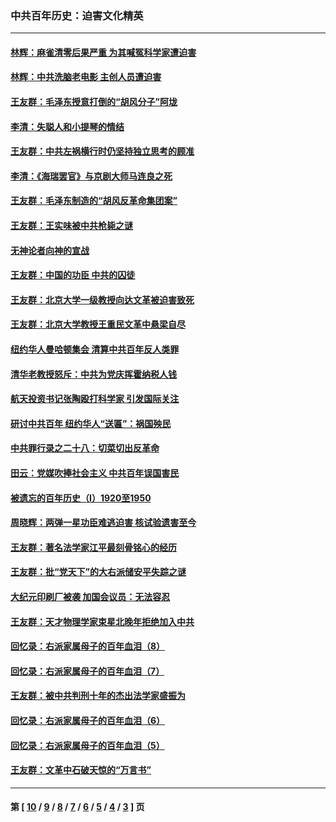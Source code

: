 ### 中共百年历史：迫害文化精英
---
#### [林辉：麻雀清零后果严重 为其喊冤科学家遭迫害](../../pages/nf1176111/n13746900.md?06060430) 
#### [林辉：中共洗脑老电影 主创人员遭迫害](../../pages/nf1176111/n13699437.md?06060430) 
#### [王友群：毛泽东授意打倒的“胡风分子”阿垅](../../pages/nf1176111/n13592541.md?06060430) 
#### [李清：失聪人和小提琴的情结](../../pages/nf1176111/n13459280.md?06060430) 
#### [王友群：中共左祸横行时仍坚持独立思考的顾准](../../pages/nf1176111/n13444722.md?06060430) 
#### [李清：《海瑞罢官》与京剧大师马连良之死](../../pages/nf1176111/n13412316.md?06060430) 
#### [王友群：毛泽东制造的“胡风反革命集团案”](../../pages/nf1176111/n13324909.md?06060430) 
#### [王友群：王实味被中共枪毙之谜](../../pages/nf1176111/n13307502.md?06060430) 
#### [无神论者向神的宣战](../../pages/nf1176111/n13281535.md?06060430) 
#### [王友群：中国的功臣 中共的囚徒](../../pages/nf1176111/n13291790.md?06060430) 
#### [王友群：北京大学一级教授向达文革被迫害致死](../../pages/nf1176111/n13150966.md?06060430) 
#### [王友群：北京大学教授王重民文革中悬梁自尽](../../pages/nf1176111/n13084645.md?06060430) 
#### [纽约华人曼哈顿集会 清算中共百年反人类罪](../../pages/nf1176111/n13084157.md?06060430) 
#### [清华老教授怒斥：中共为党庆挥霍纳税人钱](../../pages/nf1176111/n13071430.md?06060430) 
#### [航天投资书记张陶殴打科学家 引发国际关注](../../pages/nf1176111/n13069132.md?06060430) 
#### [研讨中共百年 纽约华人“送匾”：祸国殃民](../../pages/nf1176111/n13057367.md?06060430) 
#### [中共罪行录之二十八：切菜切出反革命](../../pages/nf1176111/n13030600.md?06060430) 
#### [田云：党媒吹捧社会主义 中共百年误国害民](../../pages/nf1176111/n13006682.md?06060430) 
#### [被遗忘的百年历史（I）1920至1950](../../pages/nf1176111/n12986411.md?06060430) 
#### [周晓辉：两弹一星功臣难逃迫害 核试验遗害至今](../../pages/nf1176111/n12974997.md?06060430) 
#### [王友群：著名法学家江平最刻骨铭心的经历](../../pages/nf1176111/n12970787.md?06060430) 
#### [王友群：批“党天下”的大右派储安平失踪之谜](../../pages/nf1176111/n12954229.md?06060430) 
#### [大纪元印刷厂被袭 加国会议员：无法容忍](../../pages/nf1176111/n12883028.md?06060430) 
#### [王友群：天才物理学家束星北晚年拒绝加入中共](../../pages/nf1176111/n12792913.md?06060430) 
#### [回忆录：右派家属母子的百年血泪（8）](../../pages/nf1176111/n12706196.md?06060430) 
#### [回忆录：右派家属母子的百年血泪（7）](../../pages/nf1176111/n12706191.md?06060430) 
#### [王友群：被中共判刑十年的杰出法学家盛振为](../../pages/nf1176111/n12706141.md?06060430) 
#### [回忆录：右派家属母子的百年血泪（6）](../../pages/nf1176111/n12698863.md?06060430) 
#### [回忆录：右派家属母子的百年血泪（5）](../../pages/nf1176111/n12692515.md?06060430) 
#### [王友群：文革中石破天惊的“万言书”](../../pages/nf1176111/n12690994.md?06060430) 

---
#### 第 [ [10](./10.md?06060430) / [9](./9.md?06060430) / [8](./8.md?06060430) / [7](./7.md?06060430) / [6](./6.md?06060430) / [5](./5.md?06060430) / [4](./4.md?06060430) / [3](./3.md?06060430) ] 页
